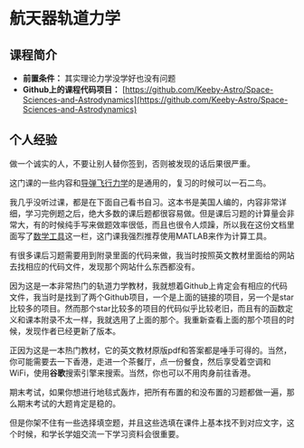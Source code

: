 # 航天器轨道力学
## 课程简介
- **前置条件：** 其实理论力学没学好也没有问题
- **Github上的课程代码项目：** [https://github.com/Keeby-Astro/Space-Sciences-and-Astrodynamics](https://github.com/Keeby-Astro/Space-Sciences-and-Astrodynamics)

## 个人经验
做一个诚实的人，不要让别人替你签到，否则被发现的话后果很严重。

这门课的一些内容和[导弹飞行力学](Missile%20Flight%20Dynamics.md)的是通用的，复习的时候可以一石二鸟。

我几乎没听过课，都是在下面自己看书自习。这本书是美国人编的，内容非常详细，学习完例题之后，绝大多数的课后题都很容易做。但是课后习题的计算量会非常大，有的时候纯手写来做题效率很低，而且也很令人烦躁，所以我在这份文档里面写了[数学工具](../Math%20Tools/Tools%20For%20Mathematics.md)这一栏，这门课我强烈推荐使用MATLAB来作为计算工具。

有很多课后习题需要用到附录里面的代码来做，我当时按照英文教材里面给的网站去找相应的代码文件，发现那个网站什么东西都没有。

因为这是一本非常热门的轨道力学教材，我就想着Github上肯定会有相应的代码文件，我当时是找到了两个Github项目，一个是上面的链接的项目，另一个是star比较多的项目。然而那个star比较多的项目的代码似乎比较老旧，而且有的函数定义和课本附录不太一样，我就选用了上面的那个。我重新查看上面的那个项目的时候，发现作者已经更新了版本。

正因为这是一本热门教材，它的英文教材原版pdf和答案都是唾手可得的。当然，你可能需要去一下香港，走进一个茶餐厅，点一份餐食，然后享受着空调和WiFi，使用**谷歌**搜索引擎来搜索。当然，你也可以不用肉身前往香港。

期末考试，如果你想进行地毯式轰炸，把所有布置的和没布置的习题都做一遍，那么期末考试的大题肯定是稳的。

但是你架不住有一些选择填空题，并且这些选填在课件上基本找不到对应文字，这个时候，和学长学姐交流一下学习资料会很重要。